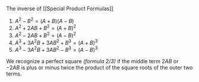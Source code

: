 The inverse of [[Special Product Formulas]]
1. $A^2-B^2=(A+B)(A-B)$ 
2. $A^2+2AB+B^2=(A+B)^2$
3. $A^2-2AB+B^2=(A-B)^2$
4. $A^3+3A^2B+3AB^2+B^3=(A+B)^3$
5. $A^3-3A^2B+3AB^2-B^3=(A-B)^3$

We recognize a perfect square *(formula 2/3)* if the middle term $2AB$ or $-2AB$ is plus or minus twice the product of the square roots of the outer two terms.